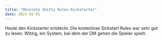 ```yaml
---
title: "Obsolete Shitty Rules Kickstarter"
date: 2023-02-01
---
```

Heute den Kickstarter entdeckt.
Die kostenlose Sickstart Rules war sehr gut zu lesen.
Witzig, ein System, bei dem der DM gehen die Spieler spielt.
